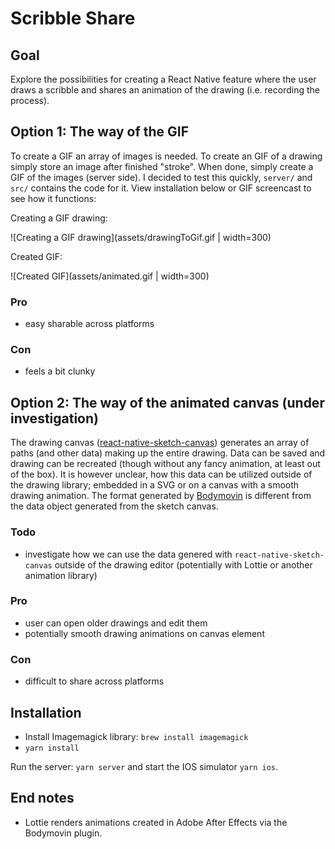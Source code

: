 # Scribble Share

## Goal

Explore the possibilities for creating a React Native feature where the user draws a scribble and shares an animation of the drawing (i.e. recording the process).

## Option 1: The way of the GIF

To create a GIF an array of images is needed. To create an GIF of a drawing simply store an image after finished "stroke". When done, simply create a GIF of the images (server side). I decided to test this quickly, `server/` and `src/` contains the code for it. View installation below or GIF screencast to see how it functions:

Creating a GIF drawing:

![Creating a GIF drawing](assets/drawingToGif.gif | width=300)

Created GIF:

![Created GIF](assets/animated.gif | width=300)

### Pro

- easy sharable across platforms

### Con

- feels a bit clunky

## Option 2: The way of the animated canvas (under investigation)

The drawing canvas ([react-native-sketch-canvas](https://nicedoc.io/terrylinla/react-native-sketch-canvas)) generates an array of paths (and other data) making up the entire drawing. Data can be saved and drawing can be recreated (though without any fancy animation, at least out of the box). It is however unclear, how this data can be utilized outside of the drawing library; embedded in a SVG or on a canvas with a smooth drawing animation. The format generated by [Bodymovin](https://codingwithmitch.com/blog/understanding-the-internals-of-lottie-rendering-the-animation-file/#bodymovin-json-attributes) is different from the data object generated from the sketch canvas.

### Todo

- investigate how we can use the data genered with `react-native-sketch-canvas` outside of the drawing editor (potentially with Lottie or another animation library)

### Pro

- user can open older drawings and edit them
- potentially smooth drawing animations on canvas element

### Con

- difficult to share across platforms

## Installation

- Install Imagemagick library: `brew install imagemagick`
- `yarn install`

Run the server: `yarn server` and start the IOS simulator `yarn ios`.

## End notes

- Lottie renders animations created in Adobe After Effects via the Bodymovin plugin.
